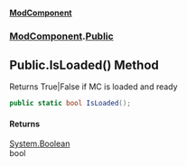 #### [ModComponent](index.md 'index')
### [ModComponent](index.md#ModComponent 'ModComponent').[Public](Public.md 'ModComponent.Public')

## Public.IsLoaded() Method

Returns True|False if MC is loaded and ready

```csharp
public static bool IsLoaded();
```

#### Returns
[System.Boolean](https://docs.microsoft.com/en-us/dotnet/api/System.Boolean 'System.Boolean')  
bool